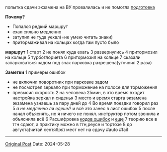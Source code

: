 попытка сдачи экзамена на ВУ провалилась и не помогла [подготовка](2222.md)

**Почему?**
- Попался редкий маршрут
- ехал сильно медленно
- затупил не туда уехал(=не умею читать знаки)
- притормаживал на кольцах когда там пусто было

**маршрут**
1 старт
2 не понял куда ехать
3 развернулись
4 притормозил на кольце
5 турбоглориета
6 притормозил на кольце
7 сказали запарковаться задом под знак парковка разрешена(уточнил 2 раза)

**Заметки**
1 примеры ошибок
- не включил поворотник при парковке задом
- не посмотрел зеркало при торможение на полосе для торможения
- превысил скорость
2 на человека 25мин, в это время входит настройка зеркал и сиденья
3 место и время старта экзамена экзамена узнаешь за пару дней до
4 Во время поездки говорил раз 5 *а не медленно ли едешь*? и всё это занес в лист ошибок
5 после начал объяснять, но я ничего не понял. инструктор потом звонила и объяснила всё
6 Расшифровка [кодов ошибок](https://www.dgt.es/export/sites/web-DGT/.galleries/downloads/nuestros_servicios/permisos-de-conducir/obtener-un-nuevo-permiso/examen-practico/CRITERIOS-DE-CALIFICACION-VIAS-ABIERTAS-SEPTIEMBRE-2019.pdf) и [еще](https://sedeapl.dgt.gob.es:7443/NOTP_INTER/ayuda/index_es.html)
7 теорию все в тгн сдают, а практику можно в тгн,реусе и тортозе
8 до августа(читай сентября) мест нет на сдачу
#auto #fail

---
[Original Post](https://t.me/lev2tarragona/2239)
Date: 2024-05-28
